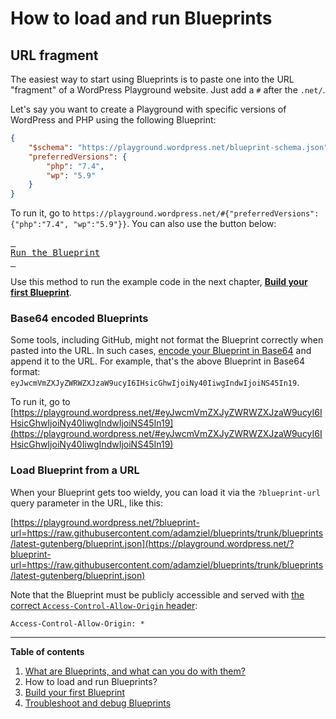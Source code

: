 # How to load and run Blueprints

## URL fragment

The easiest way to start using Blueprints is to paste one into the URL "fragment" of a WordPress Playground website. Just add a `#` after the `.net/`.

Let's say you want to create a Playground with specific versions of WordPress and PHP using the following Blueprint:

```json
{
    "$schema": "https://playground.wordpress.net/blueprint-schema.json",
    "preferredVersions": {
        "php": "7.4",
        "wp": "5.9"
    }
}
```

To run it, go to `https://playground.wordpress.net/#{"preferredVersions": {"php":"7.4", "wp":"5.9"}}`. You can also use the button below:

[<kbd> <br>Run the Blueprint<br> </kbd>](https://playground.wordpress.net/#{"preferredVersions":{"php":"7.4","wp":"5.9"}})

Use this method to run the example code in the next chapter, [**Build your first Blueprint**](./build-your-first-blueprint.md).

### Base64 encoded Blueprints

Some tools, including GitHub, might not format the Blueprint correctly when pasted into the URL. In such cases, [encode your Blueprint in Base64](https://www.base64encode.org) and append it to the URL. For example, that's the above Blueprint in Base64 format: `eyJwcmVmZXJyZWRWZXJzaW9ucyI6IHsicGhwIjoiNy40IiwgIndwIjoiNS45In19`.

To run it, go to [https://playground.wordpress.net/#eyJwcmVmZXJyZWRWZXJzaW9ucyI6IHsicGhwIjoiNy40IiwgIndwIjoiNS45In19](https://playground.wordpress.net/#eyJwcmVmZXJyZWRWZXJzaW9ucyI6IHsicGhwIjoiNy40IiwgIndwIjoiNS45In19)

### Load Blueprint from a URL

When your Blueprint gets too wieldy, you can load it via the `?blueprint-url` query parameter in the URL, like this:

[https://playground.wordpress.net/?blueprint-url=https://raw.githubusercontent.com/adamziel/blueprints/trunk/blueprints/latest-gutenberg/blueprint.json](https://playground.wordpress.net/?blueprint-url=https://raw.githubusercontent.com/adamziel/blueprints/trunk/blueprints/latest-gutenberg/blueprint.json)

Note that the Blueprint must be publicly accessible and served with [the correct `Access-Control-Allow-Origin` header](https://developer.mozilla.org/en-US/docs/Web/HTTP/Headers/Access-Control-Allow-Origin):

```
Access-Control-Allow-Origin: *
```

***

**Table of contents**
1. [What are Blueprints, and what can you do with them?](./what-are-blueprints-what-you-can-do-with-them.md)
2. How to load and run Blueprints?
3. [Build your first Blueprint](./build-your-first-blueprint.md)
4. [Troubleshoot and debug Blueprints](./troubleshoot-debug-blueprints.md)
